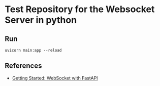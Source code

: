 # Test Repository for the Websocket Server in python

## Run

```
uvicorn main:app --reload
```

## References

- [Getting Started: WebSocket with FastAPI](https://medium.com/@nmjoshi/getting-started-websocket-with-fastapi-b41d244a2799)
